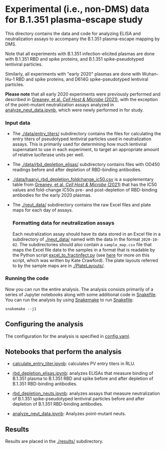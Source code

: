 # Experimental (i.e., non-DMS) data for B.1.351 plasma-escape study
This directory contains the data and code for analyzing ELISA and neutralization assays to accompany the B.1.351 plasma-escape mapping by DMS.

Note that all experiments with B.1.351 infection-elicited plasmas are done with B.1.351 RBD and spike proteins, and B.1.351 spike-pseudotyped lentiviral particles.

Similarly, all experiments with "early 2020" plasmas are done with Wuhan-Hu-1 RBD and spike proteins, and D614G spike-pseudotyped lentiviral particles.

**Please note** that all early 2020 experiments were previously performed and described in [Greaney, et al. _Cell Host & Microbe_ (2021)](https://www.sciencedirect.com/science/article/pii/S1931312821000822), with the exception of the point-mutant neutralization assays analyzed in [analyze_neut_data.ipynb](analyze_neut_data.ipynb), which were newly performed in for study.  

### Input data
- The [./data/entry_titers/](data/entry_titers) subdirectory contains the files for calculating the entry titers of pseudotyped lentiviral particles used in neutralization assays. This is primarily used for determining how much lentiviral supernatant to use in each experiment, to target an appropriate amount of relative luciferase units per well.

- The [./data/rbd_depletion_elisas/](data/rbd_depletion_elisas) subdirectory contains files with OD450 readings before and after depletion of RBD-binding antibodies.

- [./data/haarvi_rbd_depletion_foldchange_ic50.csv](data/haarvi_rbd_depletion_foldchange_ic50.csv) is a supplementary table from [Greaney, et al. _Cell Host & Microbe_ (2021)](https://www.sciencedirect.com/science/article/pii/S1931312821000822) that has the IC50 values and fold-change IC50s pre- and post-depletion of RBD-binding antibodies for the early 2020 plasmas.

- The [./neut_data/](neut_data) subdirectory contains the raw Excel files and plate maps for each day of assays.

    ### Formatting data for neutralization assays
    Each neutralization assay should have its data stored in an Excel file in a subdirectory of [./neut_data/](neut_data) named with the data in the format `2020-10-02`.
    The subdirectories should also contain a `sample_map.csv` file that maps the Excel file data to the samples in a format that is readable by the Python script [excel_to_fractinfect.py](excel_to_fractinfect.py) (see [here](https://github.com/jbloomlab/exceltofractinfect) for more on this script, which was written by Kate Crawford).
    The plate layouts referred to by the sample maps are in [./PlateLayouts/](PlateLayouts).

### Running the code
Now you can run the entire analysis.
The analysis consists primarily of a series of Jupyter notebooks along with some additional code in [Snakefile](Snakefile).
You can run the analysis by using [Snakemake](https://snakemake.readthedocs.io) to run [Snakefile](Snakefile):

    snakemake --j1

## Configuring the analysis
The configuration for the analysis is specified in [config.yaml](config.yaml).

## Notebooks that perform the analysis
- [calculate_entry_titer.ipynb](calculate_entry_titer.ipynb): calculates PV entry titers in RLU.

- [rbd_depletion_elisas.ipynb](rbd_depletion_elisas.ipynb): analyzes ELISAs that measure binding of B.1.351 plasma to B.1.351 RBD and spike before and after depletion of B.1.351 RBD-binding antibodies.

- [rbd_depletion_neuts.ipynb](rbd_depletion_neuts.ipynb): analyzes assays that measure neutralization of B.1.351 spike-pseudotyped lentiviral particles before and after depletion of B.1.351 RBD-binding antibodies.

- [analyze_neut_data.ipynb](analyze_neut_data.ipynb): Analyzes point-mutant neuts.



## Results
Results are placed in the [./results/](results) subdirectory.
